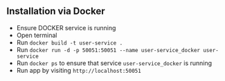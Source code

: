 ## Installation via Docker
- Ensure DOCKER service is running
- Open terminal
- Run ```docker build -t user-service .```
- Run ```docker run -d -p 50051:50051 --name user-service_docker user-service```
- Run ```docker ps``` to ensure that service ```user-service_docker``` is running
- Run app by visiting ```http://localhost:50051```

